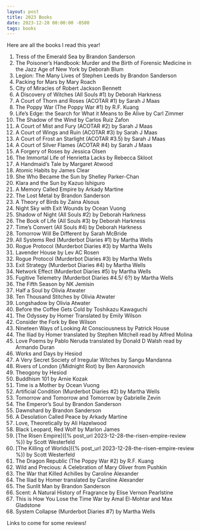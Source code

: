 ```yaml
---
layout: post
title: 2023 Books
date: 2023-12-28 00:00:00 -0500
tags: books
---
```


Here are all the books I read this year!

1. Tress of the Emerald Sea by Brandon Sanderson
1. The Poisoner’s Handbook: Murder and the Birth of Forensic Medicine in the Jazz Age of New York by Deborah Blum
1. Legion: The Many Lives of Stephen Leeds by Brandon Sanderson
1. Packing for Mars by Mary Roach 
1. City of Miracles of Robert Jackson Bennett
1. A Discovery of Witches (All Souls #1) by Deborah Harkness
1. A Court of Thorn and Roses (ACOTAR #1) by Sarah J Maas
1. The Poppy War (The Poppy War #1) by R.F. Kuang
1. Life’s Edge: the Search for What it Means to Be Alive by Carl Zimmer
1. The Shadow of the Wind by Carlos Ruiz Zafon 
1. A Court of Mist and Fury (ACOTAR #2) by Sarah J Maas
1. A Court of Wings and Ruin (ACOTAR #3) by Sarah J Maas 
1. A Court of Frost an Starlight (ACOTAR #3.5) by Sarah J Maas
1. A Court of Silver Flames (ACOTAR #4) by Sarah J Maas
1. A Forgery of Roses by Jessica Olsen
1. The Immortal Life of Henrietta Lacks by Rebecca Skloot
1. A Handmaid’s Tale by Margaret Atwood
1. Atomic Habits by James Clear
1. She Who Became the Sun by Shelley Parker-Chan
1. Klara and the Sun by Kazuo Ishiguro 
1. A Memory Called Empire by Arkady Martine
1. The Lost Metal by Brandon Sanderson
1. A Theory of Birds by Zaina Alsous
1. Night Sky with Exit Wounds by Ocean Vuong
1. Shadow of Night (All Souls #2) by Deborah Harkness
1. The Book of Life (All Souls #3) by Deborah Harkness
1. Time’s Convert (All Souls #4) by Deborah Harkness
1. Tomorrow Will Be Different by Sarah McBride
1. All Systems Red (Murderbot Diaries #1) by Martha Wells
1. Rogue Protocol (Murderbot Diaries #3) by Martha Wells
1. Lavender House by Lev AC Rosen
1. Rogue Protocol (Murderbot Diaries #3) by Martha Wells
1. Exit Strategy (Murderbot Diaries #4) by Martha Wells
1. Network Effect (Murderbot Diaries #5) by Martha Wells
1. Fugitive Telemetry (Murderbot Diaries #4.5/ 6?) by Martha Wells
1. The Fifth Season by NK Jemisin
1. Half a Soul by Olivia Atwater
1. Ten Thousand Stitches by Olivia Atwater
1. Longshadow by Olivia Atwater
1. Before the Coffee Gets Cold by Toshikazu Kawaguchi
1. The Odyssey by Homer Translated by Emily Wilson
1. Consider the Fork by Bee Wilson
1. Nineteen Ways of Looking At Consciousness by Patrick House
1. The Iliad by Homer translated by Stephen Mitchell read by Alfred Molina 
1. Love Poems by Pablo Neruda translated by Donald D Walsh read by Armando Duran
1. Works and Days by Hesiod
1. A Very Secret Society of Irregular Witches by Sangu Mandanna
1. Rivers of London (/Midnight Riot) by Ben Aaronovich
1. Theogony by Hesiod
1. Buddhism 101 by Arnie Kozak
1. Time is a Mother by Ocean Vuong
1. Artificial Condition (Murderbot Diaries #2) by Martha Wells
1. Tomorrow and Tomorrow and Tomorrow by Gabrielle Zevin
1. The Emperor’s Soul by Brandon Sanderson
1. Dawnshard by Brandon Sanderson
1. A Desolation Called Peace by Arkady Martine
1. Love, Theoretically by Ali Hazelwood
1. Black Leopard, Red Wolf by Marlon James
1. [The Risen Empire]({% post_url 2023-12-28-the-risen-empire-review %}) by Scott Westerfeld
1. [The Killing of Worlds]({% post_url 2023-12-28-the-risen-empire-review %}) by Scott Westerfeld
1. The Dragon Republic (The Poppy War #2) by R.F. Kuang
1. Wild and Precious: A Celebration of Mary Oliver from Pushkin
1. The War that Killed Achilles by Caroline Alexander
1. The Iliad by Homer translated by Caroline Alexander
1. The Sunlit Man by Brandon Sanderson
1. Scent: A Natural History of Fragrance by Elise Vernon Pearlstine
1. This is How You Lose the Time War by Amal El-Mohtar and Max Gladstone
1. System Collapse (Murderbot Diaries #7) by Martha Wells

Links to come for some reviews!
















